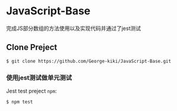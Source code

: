 # JavaScript-Base


完成JS部分数组的方法使用以及实现代码并通过了jest测试

## Clone Preject
``` bash
$ git clone https://github.com/George-kiki/JavaScript-Base.git
```


### 使用jest测试做单元测试
Jest test preject `npm`:
``` bash
$ npm test
```




